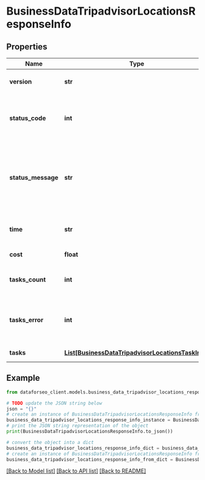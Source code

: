 # BusinessDataTripadvisorLocationsResponseInfo


## Properties

Name | Type | Description | Notes
------------ | ------------- | ------------- | -------------
**version** | **str** | the current version of the API | [optional] 
**status_code** | **int** | general status code you can find the full list of the response codes here | [optional] 
**status_message** | **str** | general informational message you can find the full list of general informational messages here | [optional] 
**time** | **str** | total execution time, seconds | [optional] 
**cost** | **float** | total tasks cost, USD | [optional] 
**tasks_count** | **int** | the number of tasks in the tasks array | [optional] 
**tasks_error** | **int** | the number of tasks in the tasks array returned with an error | [optional] 
**tasks** | [**List[BusinessDataTripadvisorLocationsTaskInfo]**](BusinessDataTripadvisorLocationsTaskInfo.md) | array of tasks | [optional] 

## Example

```python
from dataforseo_client.models.business_data_tripadvisor_locations_response_info import BusinessDataTripadvisorLocationsResponseInfo

# TODO update the JSON string below
json = "{}"
# create an instance of BusinessDataTripadvisorLocationsResponseInfo from a JSON string
business_data_tripadvisor_locations_response_info_instance = BusinessDataTripadvisorLocationsResponseInfo.from_json(json)
# print the JSON string representation of the object
print(BusinessDataTripadvisorLocationsResponseInfo.to_json())

# convert the object into a dict
business_data_tripadvisor_locations_response_info_dict = business_data_tripadvisor_locations_response_info_instance.to_dict()
# create an instance of BusinessDataTripadvisorLocationsResponseInfo from a dict
business_data_tripadvisor_locations_response_info_from_dict = BusinessDataTripadvisorLocationsResponseInfo.from_dict(business_data_tripadvisor_locations_response_info_dict)
```
[[Back to Model list]](../README.md#documentation-for-models) [[Back to API list]](../README.md#documentation-for-api-endpoints) [[Back to README]](../README.md)


